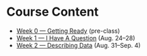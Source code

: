 # Course Content

- [Week 0 — Getting Ready](week0/index.md) (pre-class)
- [Week 1 — I Have A Question](week1/index.md) (Aug. 24–28)
- [Week 2 — Describing Data](week2/index.md) (Aug. 31–Sep. 4)
<!-- - [Week 3 — Presenting and Visualizing](week3/index.md) (Sep. 7–11)
- [Week 4 — Probability and Inference](week4/index.md) (Sep. 14–18)
- [Week 5 — Practice](week5/index.md) (Sep. 21–25)
- [Week 6 — Two Variables](week6/index.md) (Sep. 28–Oct. 2)
- [Week 7 — Getting Data](week7/index.md) (Oct. 5–9)
- [Week 8 — Regression](week8/index.md) (Oct. 12–16)
- [Week 9 — Modeling and Prediction](week9/index.md) (Oct. 19–23)
- [Week 10 — Classification](week10/index.md) (Oct. 26–30)
- [Week 11 — Building and Evaluating Models](week11/index.md) (Nov. 2–6)
- [Week 12 — Text](week12/index.md) (Nov. 9–13)
- [Week 13 — Unsupervised](week13/index.md) (Nov. 16–20)
- [Week 14 — Workflow](week14/index.md) (Nov. 30–Dec. 4)
- [Week 15 — What's Next?](week15/index.md) (Dec. 7–11) -->
